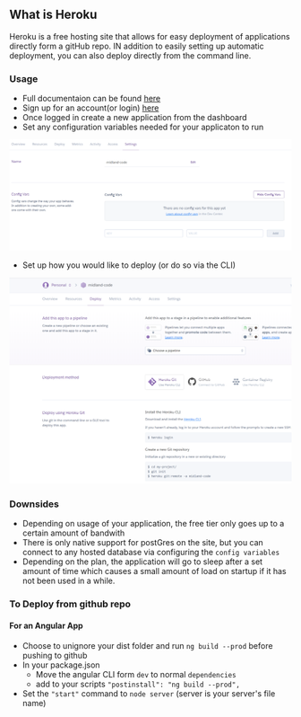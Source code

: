 ## What is Heroku
Heroku is a free hosting site that allows for easy deployment of applications directly form a gitHub repo. IN addition to easily setting up automatic deployment, you can also deploy directly from the command line.

### Usage
* Full documentaion can be found [here](https://devcenter.heroku.com/)
* Sign up for an account(or login) [here](https://www.heroku.com)
* Once logged in create a new application from the dashboard
* Set any configuration variables needed for your applicaton to run

![configVars](./configVars.png)
* Set up how you would like to deploy (or do so via the CLI)

![deploy](./deploy.png)

### Downsides
* Depending on usage of your application, the free tier only goes up to a certain amount of bandwith
* There is only native support for postGres on the site, but you can connect to any hosted database via configuring the `config variables`
* Depending on the plan, the application will go to sleep after a set amount of time which causes a small amount of load on startup if it has not been used in a while. 


### To Deploy from github repo
#### For an Angular App
* Choose to unignore your dist folder and run `ng build --prod` before pushing to github
* In your package.json
    * Move the angular CLI form `dev` to normal `dependencies`
    * add to your scripts `"postinstall": "ng build --prod",`
* Set the `"start"` command to `node server` (server is your server's file name) 

